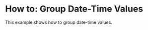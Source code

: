# How to: Group Date-Time Values


<p>This example shows how to group date-time values.</p>

<br/>


